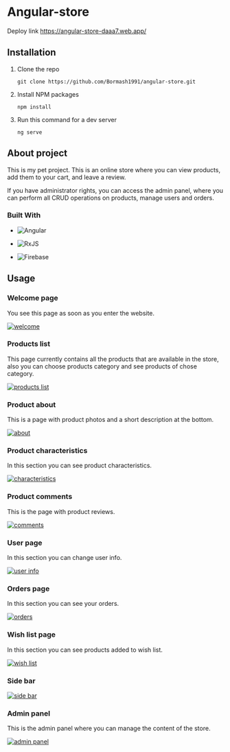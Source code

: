 # Angular-store

Deploy link https://angular-store-daaa7.web.app/

## Installation
1. Clone the repo

	`git clone https://github.com/Bormash1991/angular-store.git`

2. Install NPM packages

	`npm install`

3. Run this command for a dev server

	`ng serve`

## About project 
This is my pet project. This is an online store where you can view products, add them to your cart, and leave a review.

If you have administrator rights, you can access the admin panel, where you can perform all CRUD operations on products, manage users and orders.

### Built With
- ![Angular](https://img.shields.io/badge/angular-%23DD0031.svg?style=for-the-badge&logo=angular&logoColor=white)

- ![RxJS](https://img.shields.io/badge/rxjs-%23B7178C.svg?style=for-the-badge&logo=reactivex&logoColor=white)

- ![Firebase](https://img.shields.io/badge/Firebase-039BE5?style=for-the-badge&logo=Firebase&logoColor=white)

## Usage

### Welcome page
You see this page as soon as you enter the website.

[![welcome](https://github.com/Bormash1991/angular-store/blob/main/demo-img/welcome%20page.png?raw=true "welcome")](https://github.com/Bormash1991/angular-store/blob/main/demo-img/welcome%20page.png?raw=true "welcome")

### Products list

This page currently contains all the products that are available in the store, also you can choose products category and see products of chose category.

[![products list](https://github.com/Bormash1991/angular-store/blob/main/demo-img/products%20list.png?raw=true "products list")](https://github.com/Bormash1991/angular-store/blob/main/demo-img/products%20list.png?raw=true "products list")

### Product about

This is a page with product photos and a short description at the bottom.

[![about](https://github.com/Bormash1991/angular-store/blob/main/demo-img/product%20page%20about.png?raw=true "about")](https://github.com/Bormash1991/angular-store/blob/main/demo-img/product%20page%20about.png?raw=true "about")

### Product characteristics 

In this section you can see product characteristics.

[![characteristics](https://github.com/Bormash1991/angular-store/blob/main/demo-img/product%20page%20char.png?raw=true "characteristics")](https://github.com/Bormash1991/angular-store/blob/main/demo-img/product%20page%20char.png?raw=true "characteristics")

### Product comments

This is the page with product reviews.

[![comments](https://github.com/Bormash1991/angular-store/blob/main/demo-img/product%20page%20comments.png?raw=true "comments")](https://github.com/Bormash1991/angular-store/blob/main/demo-img/product%20page%20comments.png?raw=true "comments")

### User page

In this section you can change user info.

[![user info](https://github.com/Bormash1991/angular-store/blob/main/demo-img/change%20user.png?raw=true "user info")](https://github.com/Bormash1991/angular-store/blob/main/demo-img/change%20user.png?raw=true "user info")

### Orders page

In this section you can see your orders.

[![orders](https://github.com/Bormash1991/angular-store/blob/main/demo-img/orders.png?raw=true "orders")](https://github.com/Bormash1991/angular-store/blob/main/demo-img/orders.png?raw=true "orders")

### Wish list page

In this section you can see products added to wish list.

[![wish list](https://github.com/Bormash1991/angular-store/blob/main/demo-img/wish%20list.png?raw=true "wish list")](https://github.com/Bormash1991/angular-store/blob/main/demo-img/wish%20list.png?raw=true "wish list")

### Side bar

[![side bar](https://github.com/Bormash1991/angular-store/blob/main/demo-img/side%20bar.png?raw=true "side bar")](https://github.com/Bormash1991/angular-store/blob/main/demo-img/side%20bar.png?raw=true "side bar")

### Admin panel

This is the admin panel where you can manage the content of the store.

[![admin panel](https://github.com/Bormash1991/angular-store/blob/main/demo-img/admin%20panel.png?raw=true "admin panel")](https://github.com/Bormash1991/angular-store/blob/main/demo-img/admin%20panel.png?raw=true "admin panel")

